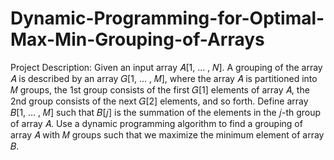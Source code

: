# Dynamic-Programming-for-Optimal-Max-Min-Grouping-of-Arrays

Project Description: 
Given an input array 𝐴[1, … , 𝑁]. A grouping of the array 𝐴 is described by an array 𝐺[1, … , 𝑀], where the array 𝐴 is partitioned into 𝑀 groups, the 1st group consists of the first 𝐺[1] elements of array 𝐴, the 2nd group consists of the next 𝐺[2] elements, and so forth. Define array 𝐵[1, … , 𝑀] such that 𝐵[𝑗] is the summation of the elements in the 𝑗-th group of array 𝐴. Use a dynamic programming algorithm to find a grouping of array 𝐴 with 𝑀 groups such that we maximize the minimum element of array 𝐵.
